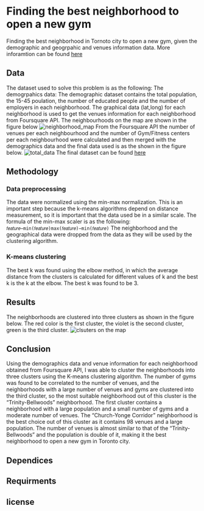 # Finding the best neighborhood to open a new gym

Finding the best neighborhood in Tornoto city to open a new gym, given the demographic and geogrpahic and venues information data. More inforamtion can be found [here](https://drive.google.com/drive/u/0/my-drive)

## Data

The dataset used to solve this problem is as the following:
The demogrpahics data: The demographic dataset contains the total population, the 15-45 poulation, the number of educated people and the number of employers in each neighborhood. The graphical data (lat,long) for each neighborhood is used to get the venues information for each neighborhood from Foursquare API.
The neighbourhoods on the map are shown in the figure below
![neighborhood_map](https://user-images.githubusercontent.com/72076328/109424179-4bbec100-79eb-11eb-9a71-6557010e2ee3.PNG)
From the Foursquare API the number of venues per each neighbourhood and the number of Gym/Fitness centers per each neighbourhood were calculated and then merged with the demographics data and the final data used is as the shown in the figure below.
![total_data](https://user-images.githubusercontent.com/72076328/109424261-a9530d80-79eb-11eb-807c-49864647abc6.PNG)
The final dataset can be found [here](https://www.kaggle.com/youssef19/toronto-neighborhoods-inforamtion)

## Methodology 
### Data preprocessing
The data were normalized using the min-max normalization. This is an important step because the k-means algorithms depend on distance measurement, so it is important that the data used be in a similar scale. The formula of the min-max scaler is as the following: 
`𝑓𝑒𝑎𝑡𝑢𝑟𝑒−min⁡(𝑓𝑒𝑎𝑡𝑢𝑟𝑒)max⁡(𝑓𝑒𝑎𝑡𝑢𝑟𝑒)−min⁡(𝑓𝑒𝑎𝑡𝑢𝑟𝑒)`
The neighborhood and the geographical data were dropped from the data as they will be used by the clustering algorithm. 
### K-means clustering 
The best k was found using the elbow method, in which the average distance from the clusters is calculated for different values of k and the best k is the k at the elbow. The best k was found to be 3.

## Results 
The neighborhoods are clustered into three clusters as shown in the figure below. The red color is the first cluster, the violet is the second cluster, green is the third cluster.
![clsuters on the map](https://user-images.githubusercontent.com/72076328/113056147-18bb4900-91b4-11eb-9e33-8ccf83fa5fca.PNG)

## Conclusion 
Using the demographics data and venue information for each neighborhood obtained from Foursquare API, I was able to cluster the neighborhoods into three clusters using the K-means clustering algorithm. The number of gyms was found to be correlated to the number of venues, and the neighborhoods with a large number of venues and gyms are clustered into the third cluster, so the most suitable neighborhood out of this cluster is the “Trinity-Bellwoods” neighborhood. The first cluster contains a neighborhood with a large population and a small number of gyms and a moderate number of venues. The “Church-Yonge Corridor” neighborhood is the best choice out of this cluster as it contains 98 venues and a large population. The number of venues is almost similar to that of the “Trinity-Bellwoods” and the population is double of it, making it the best neighborhood to open a new gym in Toronto city.

## Dependices 

## Requirments

## license 
